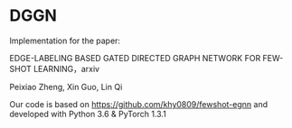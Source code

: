# DGGN
Implementation for the paper:

EDGE-LABELING BASED GATED DIRECTED GRAPH NETWORK FOR FEW-SHOT LEARNING，arxiv

Peixiao Zheng, Xin Guo, Lin Qi

Our code is based on https://github.com/khy0809/fewshot-egnn and developed with Python 3.6 & PyTorch 1.3.1
